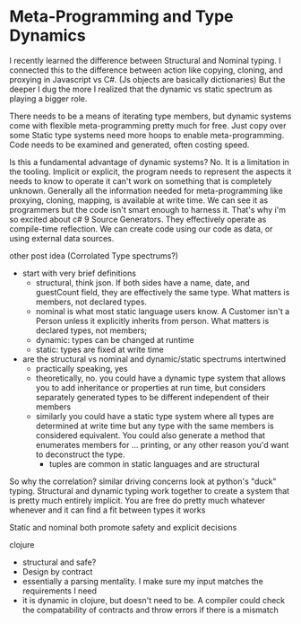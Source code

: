 # Meta-Programming and Type Dynamics

I recently learned the difference between Structural and Nominal typing. 
I connected this to the difference between action like copying, cloning, and proxying in Javascript vs C#. (Js objects are basically dictionaries)
But the deeper I dug the more I realized that the dynamic vs static spectrum as playing a bigger role.

There needs to be a means of iterating type members, but dynamic systems come with flexible meta-programming pretty much for free. Just copy over some 
Static type systems need more hoops to enable meta-programming. Code needs to be examined and generated, often costing speed.

Is this a fundamental advantage of dynamic systems?
No. It is a limitation in the tooling. Implicit or explicit, the program needs to represent the aspects it needs to know to operate it can't work on something that is completely unknown. Generally all the information needed for meta-programming like proxying, cloning, mapping, is available at write time. We can see it as programmers but the code isn't smart enough to harness it. 
That's why i'm so excited about c# 9 Source Generators. They effectively operate as compile-time reflection. We can create code using our code as data, or using external data sources. 



other post idea (Corrolated Type spectrums?)

- start with very brief definitions
  - structural, think json. If both sides have a name, date, and guestCount field, they are effectively the same type. What matters is members, not declared types.
  - nominal is what most static language users know. A Customer isn't a Person unless it explicitly inherits from person. What matters is declared types, not members;
  - dynamic: types can be changed at runtime
  - static: types are fixed at write time
- are the structural vs nominal and dynamic/static spectrums intertwined
  - practically speaking, yes
  - theoretically, no. you could have a dynamic type system that allows you to add inheritance or properties at run time, but considers separately generated types to be different independent of their members
  - similarly you could have a static type system where all types are determined at write time but any type with the same members is considered equivalent. You could also generate a method that enumerates members for ... printing, or any other reason you'd want to deconstruct the type.
    - tuples are common in static languages and are structural


So why the correlation?
similar driving concerns
look at python's "duck" typing. Structural and dynamic typing work together to create a system that is pretty much entirely implicit. You are free do pretty much whatever whenever and it can find a fit between types it works

Static and nominal both promote safety and explicit decisions


clojure
- structural and safe?
- Design by contract
- essentially a parsing mentality. I make sure my input matches the requirements I need
- it is dynamic in clojure, but doesn't need to be. A compiler could check the compatability of contracts and throw errors if there is a mismatch 